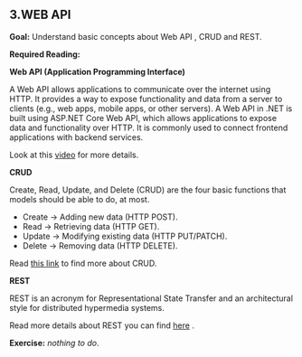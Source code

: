 ## 3.WEB API

**Goal:** Understand basic concepts about Web API , CRUD and REST.

**Required Reading:**

**Web API (Application Programming Interface)**

A Web API allows applications to communicate over the internet using HTTP. It provides a way to expose functionality and data from a server to clients (e.g., web apps, mobile apps, or other servers).
A Web API in .NET is built using ASP.NET Core Web API, which allows applications to expose data and functionality over HTTP. It is commonly used to connect frontend applications with backend services.

Look at this [video](https://www.youtube.com/watch?v=bxuYDT-BWaI) for more details.

**CRUD**

Create, Read, Update, and Delete (CRUD) are the four basic functions that models should be able to do, at most.
 - Create → Adding new data (HTTP POST).
 - Read → Retrieving data (HTTP GET).
 - Update → Modifying existing data (HTTP PUT/PATCH).
 - Delete → Removing data (HTTP DELETE).

Read [this link](https://www.codecademy.com/article/what-is-crud) to find more about CRUD.

**REST**

REST is an acronym for Representational State Transfer and an architectural style for distributed hypermedia systems.

Read more details about REST you can find [here](https://www.codecademy.com/article/what-is-rest) .
  
**Exercise:** *nothing to do*.
